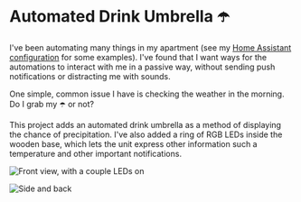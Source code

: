 # Automated Drink Umbrella ☂️

I've been automating many things in my apartment (see my [Home Assistant configuration](https://github.com/corbanmailloux/home-assistant-configuration) for some examples). I've found that I want ways for the automations to interact with me in a passive way, without sending push notifications or distracting me with sounds.

One simple, common issue I have is checking the weather in the morning. Do I grab my ☂️ or not?

This project adds an automated drink umbrella as a method of displaying the chance of precipitation. I've also added a ring of RGB LEDs inside the wooden base, which lets the unit express other information such a temperature and other important notifications.

![Front view, with a couple LEDs on](https://user-images.githubusercontent.com/2474463/30997943-14c7fab6-a499-11e7-98f6-1d23a59026ea.jpg)

![Side and back](https://user-images.githubusercontent.com/2474463/30997941-129c4260-a499-11e7-893f-3d409df69023.jpg)
